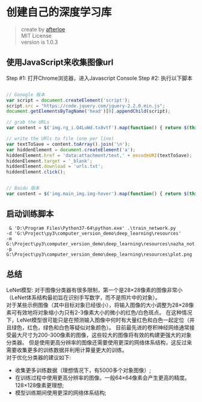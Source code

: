 # 创建自己的深度学习库
> create by [afterloe](605728727@qq.com)  
> MIT License  
> version is 1.0.3

## 使用JavaScript来收集图像url
Step #1: 打开Chrome浏览器，进入Javascript Console
Step #2: 执行以下脚本
```javascript

// Gooogle 版本
var script = document.createElement('script');
script.src = "https://code.jquery.com/jquery-2.2.0.min.js";
document.getElementsByTagName('head')[0].appendChild(script);

// grab the URLs
var content = $('img.rg_i.Q4LuWd.tx8vtf').map(function() { return $(this)[0].src; });

// write the URls to file (one per line)
var textToSave = content.toArray().join('\n');
var hiddenElement = document.createElement('a');
hiddenElement.href = 'data:attachment/text,' + encodeURI(textToSave);
hiddenElement.target = '_blank';
hiddenElement.download = 'urls.txt';
hiddenElement.click();


// Baidu 版本
var content = $('img.main_img.img-hover').map(function() { return $(this)[0].src; });
``` 

## 启动训练脚本
```shell script
 & 'D:\Program Files\Python37-64\python.exe' .\train_network.py 
-d 'G:\Project\py3\computer_version_demo\deep_learning\resources' 
-m G:\Project\py3\computer_version_demo\deep_learning\resources\nazha_not.model 
-p G:\Project\py3\computer_version_demo\deep_learning\resources\plot.png
```

## 总结
LeNet模型: 对于图像分类器有很多限制，第一个是28×28像素的图像非常小（LeNet体系结构最初旨在识别手写数字，而不是照片中的对象）。   
对于某些示例图像（其中目标对象已经很小），将输入图像的大小调整为28×28像素可有效地将对象缩小为只有2-3像素大小的微小的红色/白色斑点。 
在这种情况下，LeNet模型很可能只是在预测输入图像中何时有大量红色和白色一起定位（并且绿色，红色，绿色和白色等疑似对象颜色）。
目前最先进的卷积神经网络通常接受最大尺寸为200-300像素的图像，这些较大的图像将有效的构建更强大的对象分类器。
但是使用更高分辨率的图像还需要使用更深的网络体系结构，这反过来需要收集更多的训练数据并利用计算量更大的训练。    
对于优化分类器的建议如下:    
- 收集更多训练数据（理想情况下，有5000多个对象图像）;
- 在训练过程中使用更高分辨率的图像。一般64×64像素会产生更高的精度。 128×128像素更理想;
- 模型训练期间使用更深的网络体系结构;
